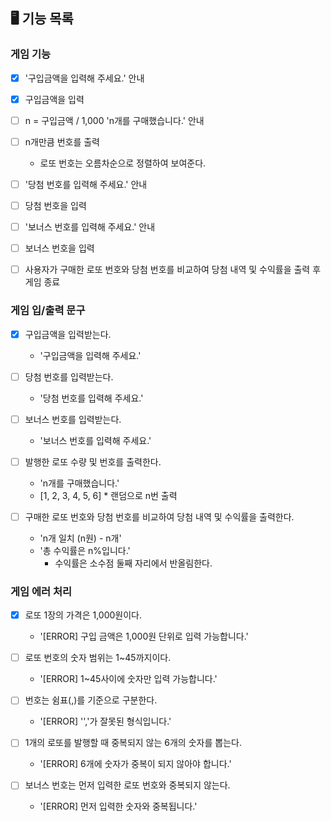 ## 🖥️ 기능 목록

### 게임 기능
- [x] '구입금액을 입력해 주세요.' 안내

- [x] 구입금액을 입력

- [ ] n = 구입금액 / 1,000 'n개를 구매했습니다.' 안내

- [ ] n개만큼 번호를 출력
  - 로또 번호는 오름차순으로 정렬하여 보여준다.

- [ ] '당첨 번호를 입력해 주세요.' 안내

- [ ] 당첨 번호을 입력

- [ ] '보너스 번호를 입력해 주세요.' 안내

- [ ] 보너스 번호을 입력

- [ ] 사용자가 구매한 로또 번호와 당첨 번호를 비교하여 당첨 내역 및 수익률을 출력 후 게임 종료


### 게임 입/출력 문구
- [x] 구입금액을 입력받는다.
  - '구입금액을 입력해 주세요.'

- [ ] 당첨 번호를 입력받는다.
  - '당첨 번호를 입력해 주세요.'

- [ ] 보너스 번호를 입력받는다.
  - '보너스 번호를 입력해 주세요.'

- [ ] 발행한 로또 수량 및 번호를 출력한다.
  - 'n개를 구매했습니다.'
  - [1, 2, 3, 4, 5, 6] * 랜덤으로 n번 출력

- [ ] 구매한 로또 번호와 당첨 번호를 비교하여 당첨 내역 및 수익률을 출력한다.
  - 'n개 일치 (n원) - n개'
  - '총 수익률은 n%입니다.'
    - 수익률은 소수점 둘째 자리에서 반올림한다.


### 게임 에러 처리
- [x] 로또 1장의 가격은 1,000원이다.
  - '[ERROR] 구입 금액은 1,000원 단위로 입력 가능합니다.'

- [ ] 로또 번호의 숫자 범위는 1~45까지이다.
  - '[ERROR] 1~45사이에 숫자만 입력 가능합니다.'

- [ ] 번호는 쉼표(,)를 기준으로 구분한다.
  - '[ERROR] '','가 잘못된 형식입니다.'

- [ ] 1개의 로또를 발행할 때 중복되지 않는 6개의 숫자를 뽑는다.
  - '[ERROR] 6개에 숫자가 중복이 되지 않아야 합니다.'

- [ ] 보너스 번호는 먼저 입력한 로또 번호와 중복되지 않는다.
  - '[ERROR] 먼저 입력한 숫자와 중복됩니다.'